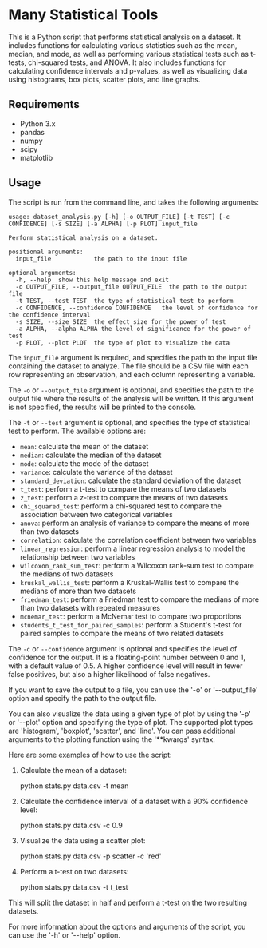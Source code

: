 
# Many Statistical Tools

This is a Python script that performs statistical analysis on a dataset. It includes functions for calculating various statistics such as the mean, median, and mode, as well as performing various statistical tests such as t-tests, chi-squared tests, and ANOVA. It also includes functions for calculating confidence intervals and p-values, as well as visualizing data using histograms, box plots, scatter plots, and line graphs.

## Requirements

-   Python 3.x
-   pandas
-   numpy
-   scipy
-   matplotlib

## Usage

The script is run from the command line, and takes the following arguments:

    usage: dataset_analysis.py [-h] [-o OUTPUT_FILE] [-t TEST] [-c CONFIDENCE] [-s SIZE] [-a ALPHA] [-p PLOT] input_file
    
    Perform statistical analysis on a dataset.
    
    positional arguments:
      input_file            the path to the input file
    
    optional arguments:
      -h, --help  show this help message and exit
      -o OUTPUT_FILE, --output_file OUTPUT_FILE  the path to the output file
      -t TEST, --test TEST  the type of statistical test to perform
      -c CONFIDENCE, --confidence CONFIDENCE   the level of confidence for the confidence interval
      -s SIZE, --size SIZE  the effect size for the power of test
      -a ALPHA, --alpha ALPHA the level of significance for the power of test
      -p PLOT, --plot PLOT  the type of plot to visualize the data 

The `input_file` argument is required, and specifies the path to the input file containing the dataset to analyze. The file should be a CSV file with each row representing an observation, and each column representing a variable.

The `-o` or `--output_file` argument is optional, and specifies the path to the output file where the results of the analysis will be written. If this argument is not specified, the results will be printed to the console.

The `-t` or `--test` argument is optional, and specifies the type of statistical test to perform. The available options are:

-   `mean`: calculate the mean of the dataset
-   `median`: calculate the median of the dataset
-   `mode`: calculate the mode of the dataset
-   `variance`: calculate the variance of the dataset
-   `standard_deviation`: calculate the standard deviation of the dataset
-   `t_test`: perform a t-test to compare the means of two datasets
-   `z_test`: perform a z-test to compare the means of two datasets
-   `chi_squared_test`: perform a chi-squared test to compare the association between two categorical variables
-   `anova`: perform an analysis of variance to compare the means of more than two datasets
-   `correlation`: calculate the correlation coefficient between two variables
-   `linear_regression`: perform a linear regression analysis to model the relationship between two variables
-   `wilcoxon_rank_sum_test`: perform a Wilcoxon rank-sum test to compare the medians of two datasets
-   `kruskal_wallis_test`: perform a Kruskal-Wallis test to compare the medians of more than two datasets
-   `friedman_test`: perform a Friedman test to compare the medians of more than two datasets with repeated measures
-   `mcnemar_test`: perform a McNemar test to compare two proportions
-   `students_t_test_for_paired_samples`: perform a Student's t-test for paired samples to compare the means of two related datasets

The `-c` or `--confidence` argument is optional and specifies the level of confidence for the output. It is a floating-point number between 0 and 1, with a default value of 0.5. A higher confidence level will result in fewer false positives, but also a higher likelihood of false negatives.

If you want to save the output to a file, you can use the '-o' or '--output_file' option and specify the path to the output file.

You can also visualize the data using a given type of plot by using the '-p' or '--plot' option and specifying the type of plot. The supported plot types are 'histogram', 'boxplot', 'scatter', and 'line'. You can pass additional arguments to the plotting function using the '**kwargs' syntax.

Here are some examples of how to use the script:

1.  Calculate the mean of a dataset:
    
    python stats.py data.csv -t mean
    
2.  Calculate the confidence interval of a dataset with a 90% confidence level:

    python stats.py data.csv -c 0.9
    
3.  Visualize the data using a scatter plot:

    python stats.py data.csv -p scatter -c 'red'
    
4.  Perform a t-test on two datasets:
    
    python stats.py data.csv -t t_test
    
This will split the dataset in half and perform a t-test on the two resulting datasets.

For more information about the options and arguments of the script, you can use the '-h' or '--help' option.
